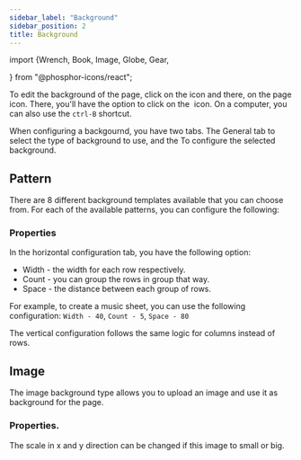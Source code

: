 ```yaml
---
sidebar_label: "Background"
sidebar_position: 2
title: Background
---
```


import {Wrench, Book, Image, Globe, Gear,

} from "@phosphor-icons/react";

To edit the background of the page, click on the <Wrench/> icon and there, on the <Book/> page icon. There, you'll have the option to click on the <Image/> icon. On a computer, you can also use the `ctrl-B` shortcut.

When configuring a backgournd, you have two tabs. The <Globe/> General tab to select the type of background to use, and the <Gear/> To configure the selected background.

## <Globe/> Pattern

There are 8 different background templates available that you can choose from. For each of the available patterns, you can configure the following:


### <Gear/> Properties

In the horizontal configuration tab, you have the following option:

- Width - the width for each row respectively.
- Count - you can group the rows in group that way.
- Space - the distance between each group of rows.

For example, to create a music sheet, you can use the following configuration: `Width - 40`, `Count - 5`, `Space - 80`

The vertical configuration follows the same logic for columns instead of rows.

## <Globe/> Image

The image background type allows you to upload an image and use it as background for the page.

### <Gear/> Properties.

The scale in x and y direction can be changed if this image to small or big.
